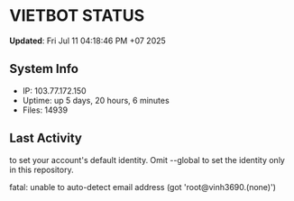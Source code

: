 # VIETBOT STATUS
**Updated**: Fri Jul 11 04:18:46 PM +07 2025

## System Info
- IP: 103.77.172.150
- Uptime: up 5 days, 20 hours, 6 minutes
- Files: 14939

## Last Activity

to set your account's default identity.
Omit --global to set the identity only in this repository.

fatal: unable to auto-detect email address (got 'root@vinh3690.(none)')
